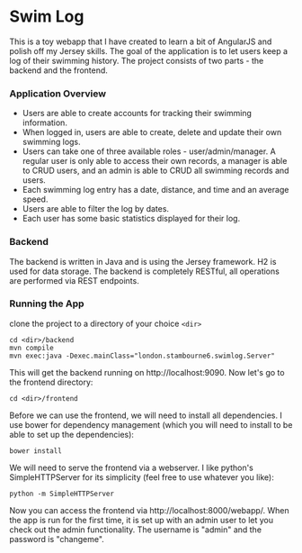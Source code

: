 # Swim Log
This is a toy webapp that I have created to learn a bit of AngularJS and polish off my Jersey skills. The goal of the application is to let users keep a log of their swimming history. The project consists of two parts - the backend and the frontend.

### Application Overview
 - Users are able to create accounts for tracking their swimming information.
 - When logged in, users are able to create, delete and update their own swimming logs.
 - Users can take one of three available roles - user/admin/manager. A regular user is only able to access their own records, a manager is able to CRUD users, and an admin is able to CRUD all swimming records and users.
 - Each swimming log entry has a date, distance, and time and an average speed.
 - Users are able to filter the log by dates.
 - Each user has some basic statistics displayed for their log.

### Backend
The backend is written in Java and is using the Jersey framework. H2 is used for data storage. The backend is completely RESTful, all operations are performed via REST endpoints.

### Running the App
clone the project to a directory of your choice `<dir>`
```
cd <dir>/backend
mvn compile
mvn exec:java -Dexec.mainClass="london.stambourne6.swimlog.Server"
```
This will get the backend running on http://localhost:9090. Now let's go to the frontend directory:
```
cd <dir>/frontend
```
Before we can use the frontend, we will need to install all dependencies. I use bower for dependency management (which you will need to install to be able to set up the dependencies):
```
bower install
```
We will need to serve the frontend via a webserver. I like python's SimpleHTTPServer for its simplicity (feel free to use whatever you like):
```
python -m SimpleHTTPServer
```
Now you can access the frontend via http://localhost:8000/webapp/. When the app is run for the first time, it is set up with an admin user to let you check out the admin functionality. The username is "admin" and the password is "changeme".
